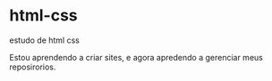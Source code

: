 # html-css
 estudo de html css
 
 Estou aprendendo a criar sites, e agora apredendo a gerenciar meus reposirorios.
